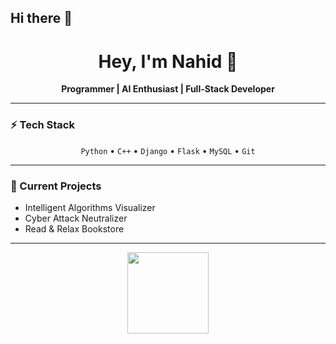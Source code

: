 ## Hi there 👋

<h1 align="center">Hey, I'm Nahid 👋</h1>

<p align="center">
  <b>Programmer | AI Enthusiast | Full-Stack Developer</b>
</p>

---

### ⚡ Tech Stack
<p align="center">
  <code>Python</code> • <code>C++</code> • <code>Django</code> • <code>Flask</code> • <code>MySQL</code> • <code>Git</code>
</p>

---

### 🔭 Current Projects
- Intelligent Algorithms Visualizer  
- Cyber Attack Neutralizer  
- Read & Relax Bookstore

---

<p align="center">
  <img src="https://github-readme-stats.vercel.app/api?username=nahiiiiid&show_icons=true&theme=calm" height="130" />
</p>






<!--
**nahiiiiid/nahiiiiid** is a ✨ _special_ ✨ repository because its `README.md` (this file) appears on your GitHub profile.

Here are some ideas to get you started:

- 🔭 I’m currently working on ...
- 🌱 I’m currently learning ...
- 👯 I’m looking to collaborate on ...
- 🤔 I’m looking for help with ...
- 💬 Ask me about ...
- 📫 How to reach me: ...
- 😄 Pronouns: ...
- ⚡ Fun fact: ...
-->
